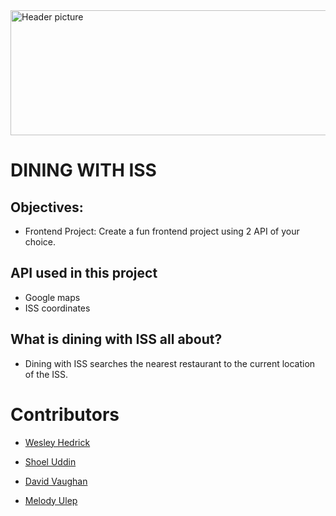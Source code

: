 
<img src="https://github.com/wesleyhedrick/Dining-With-The-ISS/blob/master/Images/readme.jpg" width="800" height="200" alt="Header picture" />


# DINING WITH ISS

## Objectives:

-   Frontend Project: Create a fun frontend project using 2 API of your choice.

## API used in this project

-   Google maps
-   ISS coordinates

## What is dining with ISS all about?

-   Dining with ISS searches the nearest restaurant to the current location of the ISS.

# Contributors

- <a href="https://github.com/wesleyhedrick">Wesley Hedrick</a>

- <a href="https://github.com/shoel-uddin">Shoel Uddin</a> 

- <a href="https://github.com/davidvaughan86">David Vaughan</a> 

- <a href="https://github.com/mculep">Melody Ulep</a> 
